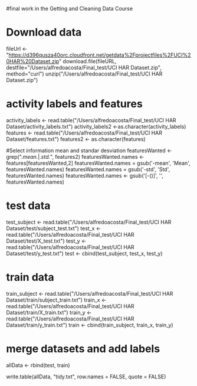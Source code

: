 #final work in the Getting and Cleaning Data Course

# Download data
fileUrl <-"https://d396qusza40orc.cloudfront.net/getdata%2Fprojectfiles%2FUCI%20HAR%20Dataset.zip"
download.file(fileURL, destfile="/Users/alfredoacosta/Final_test/UCI HAR Dataset.zip", method="curl")
unzip("/Users/alfredoacosta/Final_test/UCI HAR Dataset.zip") 

# activity labels and features
activity_labels <- read.table("/Users/alfredoacosta/Final_test/UCI HAR Dataset/activity_labels.txt")
activity_labels2 <-as.character(activity_labels)
features <- read.table("/Users/alfredoacosta/Final_test/UCI HAR Dataset/features.txt")
features2 <- as.character(features)

#Select information mean and standar desviation
featuresWanted <- grep(".*mean.*|.*std.*", features2)
featuresWanted.names <- features[featuresWanted,2]
featuresWanted.names = gsub('-mean', 'Mean', featuresWanted.names)
featuresWanted.names = gsub('-std', 'Std', featuresWanted.names)
featuresWanted.names <- gsub('[-()]', '', featuresWanted.names)

# test data
test_subject <- read.table("/Users/alfredoacosta/Final_test/UCI HAR Dataset/test/subject_test.txt")
test_x <- read.table("/Users/alfredoacosta/Final_test/UCI HAR Dataset/test/X_test.txt")
test_y <- read.table("/Users/alfredoacosta/Final_test/UCI HAR Dataset/test/y_test.txt")
test <- cbind(test_subject, test_x, test_y)

#   train data
train_subject <- read.table("/Users/alfredoacosta/Final_test/UCI HAR Dataset/train/subject_train.txt")
train_x <- read.table("/Users/alfredoacosta/Final_test/UCI HAR Dataset/train/X_train.txt")
train_y <- read.table("/Users/alfredoacosta/Final_test/UCI HAR Dataset/train/y_train.txt")
train <- cbind(train_subject, train_x, train_y)

# merge datasets and add labels
allData <- rbind(test, train)

write.table(allData, "tidy.txt", row.names = FALSE, quote = FALSE)
